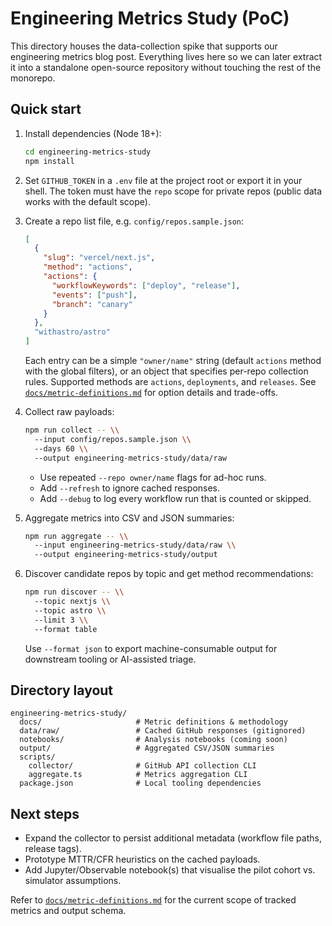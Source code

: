 # Engineering Metrics Study (PoC)

This directory houses the data-collection spike that supports our engineering metrics blog post. Everything lives here so we can later extract it into a standalone open-source repository without touching the rest of the monorepo.

## Quick start

1. Install dependencies (Node 18+):

   ```bash
   cd engineering-metrics-study
   npm install
   ```

2. Set `GITHUB_TOKEN` in a `.env` file at the project root or export it in your shell. The token must have the `repo` scope for private repos (public data works with the default scope).

3. Create a repo list file, e.g. `config/repos.sample.json`:

   ```json
   [
     {
       "slug": "vercel/next.js",
       "method": "actions",
       "actions": {
         "workflowKeywords": ["deploy", "release"],
         "events": ["push"],
         "branch": "canary"
       }
     },
     "withastro/astro"
   ]
   ```

   Each entry can be a simple `"owner/name"` string (default `actions` method with the global filters), or an object that specifies per-repo collection rules. Supported methods are `actions`, `deployments`, and `releases`. See [`docs/metric-definitions.md`](docs/metric-definitions.md) for option details and trade-offs.

4. Collect raw payloads:

   ```bash
   npm run collect -- \\
     --input config/repos.sample.json \\
     --days 60 \\
     --output engineering-metrics-study/data/raw
   ```

   - Use repeated `--repo owner/name` flags for ad-hoc runs.
   - Add `--refresh` to ignore cached responses.
   - Add `--debug` to log every workflow run that is counted or skipped.

5. Aggregate metrics into CSV and JSON summaries:

   ```bash
   npm run aggregate -- \\
     --input engineering-metrics-study/data/raw \\
     --output engineering-metrics-study/output
   ```

6. Discover candidate repos by topic and get method recommendations:

   ```bash
   npm run discover -- \\
     --topic nextjs \\
     --topic astro \\
     --limit 3 \\
     --format table
   ```

   Use `--format json` to export machine-consumable output for downstream tooling or AI-assisted triage.

## Directory layout

```
engineering-metrics-study/
  docs/                     # Metric definitions & methodology
  data/raw/                 # Cached GitHub responses (gitignored)
  notebooks/                # Analysis notebooks (coming soon)
  output/                   # Aggregated CSV/JSON summaries
  scripts/
    collector/              # GitHub API collection CLI
    aggregate.ts            # Metrics aggregation CLI
  package.json              # Local tooling dependencies
```

## Next steps

- Expand the collector to persist additional metadata (workflow file paths, release tags).
- Prototype MTTR/CFR heuristics on the cached payloads.
- Add Jupyter/Observable notebook(s) that visualise the pilot cohort vs. simulator assumptions.

Refer to [`docs/metric-definitions.md`](docs/metric-definitions.md) for the current scope of tracked metrics and output schema.
